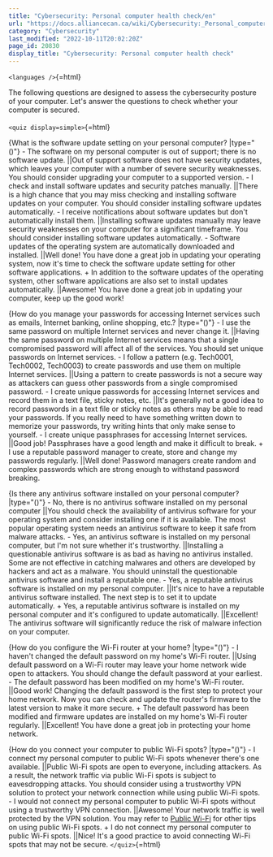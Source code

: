 ```yaml
---
title: "Cybersecurity: Personal computer health check/en"
url: "https://docs.alliancecan.ca/wiki/Cybersecurity:_Personal_computer_health_check/en"
category: "Cybersecurity"
last_modified: "2022-10-11T20:02:20Z"
page_id: 20830
display_title: "Cybersecurity: Personal computer health check"
---
```


`<languages />`{=html}

The following questions are designed to assess the cybersecurity posture of your computer. Let's answer the questions to check whether your computer is secured.\
\
`<quiz display=simple>`{=html}

{What is the software update setting on your personal computer? \|type=\"()\"} - The software on my personal computer is out of support; there is no software update. \|\|Out of support software does not have security updates, which leaves your computer with a number of severe security weaknesses. You should consider upgrading your computer to a supported version. - I check and install software updates and security patches manually. \|\|There is a high chance that you may miss checking and installing software updates on your computer. You should consider installing software updates automatically. - I receive notifications about software updates but don\'t automatically install them. \|\|Installing software updates manually may leave security weaknesses on your computer for a significant timeframe. You should consider installing software updates automatically. - Software updates of the operating system are automatically downloaded and installed. \|\|Well done! You have done a great job in updating your operating system, now it's time to check the software update setting for other software applications. + In addition to the software updates of the operating system, other software applications are also set to install updates automatically. \|\|Awesome! You have done a great job in updating your computer, keep up the good work!

{How do you manage your passwords for accessing Internet services such as emails, Internet banking, online shopping, etc.? \|type=\"()\"} - I use the same password on multiple Internet services and never change it. \|\|Having the same password on multiple Internet services means that a single compromised password will affect all of the services. You should set unique passwords on Internet services. - I follow a pattern (e.g. Tech0001, Tech0002, Tech0003) to create passwords and use them on multiple Internet services. \|\|Using a pattern to create passwords is not a secure way as attackers can guess other passwords from a single compromised password. - I create unique passwords for accessing Internet services and record them in a text file, sticky notes, etc. \|\|It's generally not a good idea to record passwords in a text file or sticky notes as others may be able to read your passwords. If you really need to have something written down to memorize your passwords, try writing hints that only make sense to yourself. - I create unique passphrases for accessing Internet services. \|\|Good job! Passphrases have a good length and make it difficult to break. + I use a reputable password manager to create, store and change my passwords regularly. \|\|Well done! Password managers create random and complex passwords which are strong enough to withstand password breaking.

{Is there any antivirus software installed on your personal computer? \|type=\"()\"} - No, there is no antivirus software installed on my personal computer \|\|You should check the availability of antivirus software for your operating system and consider installing one if it is available. The most popular operating system needs an antivirus software to keep it safe from malware attacks. - Yes, an antivirus software is installed on my personal computer, but I\'m not sure whether it's trustworthy. \|\|Installing a questionable antivirus software is as bad as having no antivirus installed. Some are not effective in catching malwares and others are developed by hackers and act as a malware. You should uninstall the questionable antivirus software and install a reputable one. - Yes, a reputable antivirus software is installed on my personal computer. \|\|It's nice to have a reputable antivirus software installed. The next step is to set it to update automatically. + Yes, a reputable antivirus software is installed on my personal computer and it's configured to update automatically. \|\|Excellent! The antivirus software will significantly reduce the risk of malware infection on your computer.

{How do you configure the Wi-Fi router at your home? \|type=\"()\"} - I haven't changed the default password on my home's Wi-Fi router. \|\|Using default password on a Wi-Fi router may leave your home network wide open to attackers. You should change the default password at your earliest. - The default password has been modified on my home's Wi-Fi router. \|\|Good work! Changing the default password is the first step to protect your home network. Now you can check and update the router's firmware to the latest version to make it more secure. + The default password has been modified and firmware updates are installed on my home's Wi-Fi router regularly. \|\|Excellent! You have done a great job in protecting your home network.

{How do you connect your computer to public Wi-Fi spots? \|type=\"()\"} - I connect my personal computer to public Wi-Fi spots whenever there\'s one available. \|\|Public Wi-Fi spots are open to everyone, including attackers. As a result, the network traffic via public Wi-Fi spots is subject to eavesdropping attacks. You should consider using a trustworthy VPN solution to protect your network connection while using public Wi-Fi spots. - I would not connect my personal computer to public Wi-Fi spots without using a trustworthy VPN connection. \|\|Awesome! Your network traffic is well protected by the VPN solution. You may refer to [Public Wi-Fi](https://www.getcybersafe.gc.ca/en/secure-your-connections/public-wi-fi) for other tips on using public Wi-Fi spots. + I do not connect my personal computer to public Wi-Fi spots. \|\|Nice! It's a good practice to avoid connecting Wi-Fi spots that may not be secure. `</quiz>`{=html}
